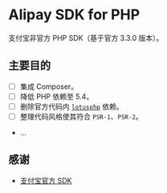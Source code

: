 # Alipay SDK for PHP

支付宝非官方 PHP SDK（基于官方 3.3.0 版本）。

## 主要目的

- [ ] 集成 Composer。
- [ ] 降低 PHP 依赖至 5.4。
- [ ] 删除官方代码内 [`lotusphp`](https://github.com/qinjx/lotusphp) 依赖。
- [ ] 整理代码风格使其符合 `PSR-1`、`PSR-2`。
- ...

## 感谢

- [支付宝官方 SDK](https://docs.open.alipay.com/54/103419/)